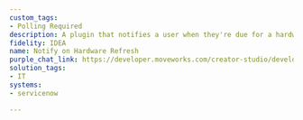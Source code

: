 ```yaml
---
custom_tags:
- Polling Required
description: A plugin that notifies a user when they're due for a hardware refresh.
fidelity: IDEA
name: Notify on Hardware Refresh
purple_chat_link: https://developer.moveworks.com/creator-studio/developer-tools/purple-chat/?conversation=%7B%22startTimestamp%22%3A%2211%3A43+AM%22%2C%22messages%22%3A%5B%7B%22role%22%3A%22assistant%22%2C%22parts%22%3A%5B%7B%22richText%22%3A%22%3Cp%3EYour+laptop%2C+%3Cb%3EDell+XPS+15+%3C%2Fb%3Eis+due+for+a+hardware+refresh+based+on+our+3-year+policy.%3C%2Fp%3E%22%7D%2C%7B%22richText%22%3A%22%3Cb%3E%3Cp%3EHardware+Refresh+Options%3Cbr%3E%3C%2Fp%3E%3C%2Fb%3E%3Cbr%3E%3Cp%3ESelect+%3Cb%3EView+Hardware+Options%3C%2Fb%3E+to+explore+the+latest+models%2C+%3Cb%3ESchedule+Refresh+Date%3C%2Fb%3E+to+pick+a+convenient+refresh+date%2C+or+choose+%3Cb%3EAsk+Later%3C%2Fb%3E+if+you%27re+not+ready+yet.%3C%2Fp%3E%22%7D%2C%7B%22buttons%22%3A%5B%7B%22style%22%3A%22filled%22%2C%22buttonText%22%3A%22View+Hardware+Options%22%7D%2C%7B%22style%22%3A%22outlined%22%2C%22buttonText%22%3A%22Schedule+Refresh+Date%22%7D%2C%7B%22style%22%3A%22outlined%22%2C%22buttonText%22%3A%22Ask+Later%22%7D%5D%7D%5D%7D%2C%7B%22role%22%3A%22assistant%22%2C%22parts%22%3A%5B%7B%22richText%22%3A%22%3Cp%3EHere+are+the+available+models+for+your+refresh%3A%3Cbr%3E%3C%2Fp%3E%22%7D%2C%7B%22richText%22%3A%22%3Cb%3E%3Cp%3EModel+1%3A+Dell+XPS+17+-+High+Performance%3Cbr%3E%3C%2Fp%3E%3C%2Fb%3E%3Cbr%3E%3Cp%3EFeatures%3A+32GB+RAM%2C+1TB+SSD%2C+4K+Display%3Cbr%3EPrice%3A+%242%2C500%3Cbr%3E%3C%2Fp%3E%22%7D%2C%7B%22richText%22%3A%22%3Cb%3E%3Cp%3EModel+2%3A+MacBook+Pro+16+-+For+Designers%3Cbr%3E%3C%2Fp%3E%3C%2Fb%3E%3Cbr%3E%3Cp%3EFeatures%3A+32GB+RAM%2C+1TB+SSD%2C+Retina+Display%3Cbr%3EPrice%3A+%242%2C800%3Cbr%3E%3C%2Fp%3E%22%7D%2C%7B%22richText%22%3A%22%3Cb%3E%3Cp%3EModel+3%3A+Lenovo+ThinkPad+X1+-+Ultra+Portable%3Cbr%3E%3C%2Fp%3E%3C%2Fb%3E%3Cbr%3E%3Cp%3EFeatures%3A+16GB+RAM%2C+512GB+SSD%2C+FHD+Display%3Cbr%3EPrice%3A+%241%2C800%3Cbr%3E%3C%2Fp%3E%22%7D%5D%7D%2C%7B%22role%22%3A%22user%22%2C%22parts%22%3A%5B%7B%22richText%22%3A%22%3Cp%3EModel+2%3Cbr%3E%3C%2Fp%3E%22%7D%5D%7D%2C%7B%22role%22%3A%22assistant%22%2C%22parts%22%3A%5B%7B%22richText%22%3A%22%3Cp%3EYou%27ve+selected+the+%3Cb%3EMacBook+Pro+16+-+For+Designers%3C%2Fb%3E.%3Cbr%3E%3C%2Fp%3E%22%7D%2C%7B%22richText%22%3A%22%3Cb%3E%3Cp%3EPlease+confirm+your+hardware+refresh%3Cbr%3E%3C%2Fp%3E%3C%2Fb%3E%3Cbr%3E%3Cp%3E%3Cb%3ESelected+Model%3A%3C%2Fb%3E+MacBook+Pro+16%3Cbr%3E%3Cb%3EFeatures%3A%3C%2Fb%3E+32GB+RAM%2C+1TB+SSD%2C+Retina+Display%3C%2Fp%3E%22%7D%2C%7B%22buttons%22%3A%5B%7B%22style%22%3A%22filled%22%2C%22buttonText%22%3A%22Confirm+Refresh%22%7D%2C%7B%22style%22%3A%22outlined%22%2C%22buttonText%22%3A%22Choose+Again%22%7D%5D%7D%5D%7D%5D%7D
solution_tags:
- IT
systems:
- servicenow

---
```

